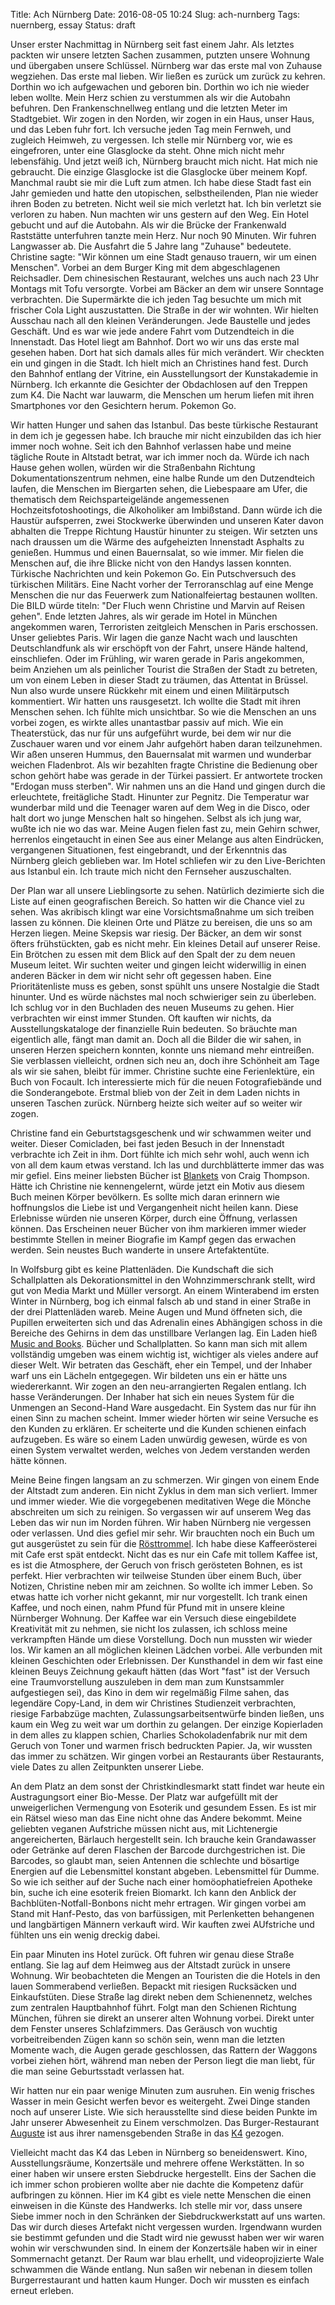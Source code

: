 Title: Ach Nürnberg
Date: 2016-08-05 10:24
Slug: ach-nurnberg
Tags: nuernberg, essay
Status: draft

Unser erster Nachmittag in Nürnberg seit fast einem Jahr. Als letztes packten wir unsere letzten Sachen zusammen, putzten unsere Wohnung und übergaben unsere Schlüssel. Nürnberg war das erste mal von Zuhause wegziehen. Das erste mal lieben. Wir ließen es zurück um zurück zu kehren. Dorthin wo ich aufgewachen und geboren bin. Dorthin wo ich nie wieder leben wollte. Mein Herz schien zu verstummen als wir die Autobahn befuhren. Den Frankenschnellweg entlang und die letzten Meter im Stadtgebiet. Wir zogen in den Norden, wir zogen in ein Haus, unser Haus, und das Leben fuhr fort. Ich versuche jeden Tag mein Fernweh, und zugleich Heimweh, zu vergessen. Ich stelle mir Nürnberg vor, wie es eingefroren, unter eine Glasglocke da steht. Ohne mich nicht mehr lebensfähig. Und jetzt weiß ich, Nürnberg braucht mich nicht. Hat mich nie gebraucht. Die einzige Glasglocke ist die Glasglocke über meinem Kopf. Manchmal raubt sie mir die Luft zum atmen. Ich habe diese Stadt fast ein Jahr gemieden und hatte den utopischen, selbstheilenden, Plan nie wieder ihren Boden zu betreten. Nicht weil sie mich verletzt hat. Ich bin verletzt sie verloren zu haben. Nun machten wir uns gestern auf den Weg. Ein Hotel gebucht und auf die Autobahn. Als wir die Brücke der Frankenwald Raststätte unterfuhren tanzte mein Herz. Nur noch 90 Minuten. Wir fuhren Langwasser ab. Die Ausfahrt die 5 Jahre lang "Zuhause" bedeutete. Christine sagte: "Wir können um eine Stadt genauso trauern, wir um einen Menschen". Vorbei an dem Burger King mit dem abgeschlagenen Reichsadler. Dem chinesischen Restaurant, welches uns auch nach 23 Uhr Montags mit Tofu versorgte. Vorbei am Bäcker an dem wir unsere Sonntage verbrachten. Die Supermärkte die ich jeden Tag besuchte um mich mit frischer Cola Light auszustatten. Die Straße in der wir wohnten. Wir hielten Ausschau nach all den kleinen Veränderungen. Jede Baustelle und jedes Geschäft. Und es war wie jede andere Fahrt vom Dutzendteich in die Innenstadt. Das Hotel liegt am Bahnhof. Dort wo wir uns das erste mal gesehen haben. Dort hat sich damals alles für mich verändert. Wir checkten ein und gingen in die Stadt. Ich hielt mich an Christines hand fest. Durch den Bahnhof entlang der Vitrine, ein Ausstellungsort der Kunstakademie in Nürnberg. Ich erkannte die Gesichter der Obdachlosen auf den Treppen zum K4. Die Nacht war lauwarm, die Menschen um herum liefen mit ihren Smartphones vor den Gesichtern herum. Pokemon Go.

Wir hatten Hunger und sahen das Istanbul. Das beste türkische Restaurant in dem ich je gegessen habe. Ich brauche mir nicht einzubilden das ich hier immer noch wohne. Seit ich den Bahnhof verlassen habe und meine tägliche Route in Altstadt betrat, war ich immer noch da. Würde ich nach Hause gehen wollen, würden wir die Straßenbahn Richtung Dokumentationszentrum nehmen, eine halbe Runde um den Dutzendteich laufen, die Menschen im Biergarten sehen, die Liebespaare am Ufer, die thematisch dem Reichsparteigelände angemessenen Hochzeitsfotoshootings, die Alkoholiker am Imbißstand. Dann würde ich die Haustür aufsperren, zwei Stockwerke überwinden und unseren Kater davon abhalten die Treppe Richtung Haustür hinunter zu steigen. Wir setzten uns nach draussen um die Wärme des aufgeheizten Innenstadt Asphalts zu genießen. Hummus und einen Bauernsalat, so wie immer. Mir fielen die Menschen auf, die ihre Blicke nicht von den Handys lassen konnten. Türkische Nachrichten und kein Pokemon Go. Ein Putschversuch des türkischen Militärs. Eine Nacht vorher der Terroranschlag auf eine Menge Menschen die nur das Feuerwerk zum Nationalfeiertag bestaunen wollten. Die BILD würde titeln: "Der Fluch wenn Christine und Marvin auf Reisen gehen". Ende letzten Jahres, als wir gerade im Hotel in München angekommen waren, Terroristen zeitgleich Menschen in Paris erschossen. Unser geliebtes Paris. Wir lagen die ganze Nacht wach und lauschten Deutschlandfunk als wir erschöpft von der Fahrt, unsere Hände haltend, einschliefen. Oder im Frühling, wir waren gerade in Paris angekommen, beim Anziehen um als peinlicher Tourist die Straßen der Stadt zu betreten, um von einem Leben in dieser Stadt zu träumen, das Attentat in Brüssel. Nun also wurde unsere Rückkehr mit einem und einen Militärputsch kommentiert. Wir hatten uns rausgesetzt. Ich wollte die Stadt mit ihren Menschen sehen. Ich fühlte mich unsichtbar. So wie die Menschen an uns vorbei zogen, es wirkte alles unantastbar passiv auf mich. Wie ein Theaterstück, das nur für uns aufgeführt wurde, bei dem wir nur die Zuschauer waren und vor einem Jahr aufgehört haben daran teilzunehmen. Wir aßen unseren Hummus, den Bauernsalat mit warmen und wunderbar weichen Fladenbrot. Als wir bezahlten fragte Christine die Bedienung ober schon gehört habe was gerade in der Türkei passiert. Er antwortete trocken "Erdogan muss sterben". Wir nahmen uns an die Hand und gingen durch die erleuchtete, freitägliche Stadt. Hinunter zur Pegnitz. Die Temperatur war wunderbar mild und die Teenager waren auf dem Weg in die Disco, oder halt dort wo junge Menschen halt so hingehen. Selbst als ich jung war, wußte ich nie wo das war. Meine Augen fielen fast zu, mein Gehirn schwer, herrenlos eingetaucht in einen See aus einer Melange aus alten Eindrücken, vergangenen Situationen, fest eingebrandt, und der Erkenntnis das Nürnberg gleich geblieben war. Im Hotel schliefen wir zu den Live-Berichten aus Istanbul ein. Ich traute mich nicht den Fernseher auszuschalten.

Der Plan war all unsere Lieblingsorte zu sehen. Natürlich dezimierte sich die Liste auf einen geografischen Bereich. So hatten wir die Chance viel zu sehen. Was akribisch klingt war eine Vorsichtsmaßnahme um sich treiben lassen zu können. Die kleinen Orte und Plätze zu bereisen, die uns so am Herzen liegen. Meine Skepsis war riesig. Der Bäcker, an dem wir sonst öfters frühstückten, gab es nicht mehr. Ein kleines Detail auf unserer Reise. Ein Brötchen zu essen mit dem Blick auf den Spalt der zu dem neuen Museum leitet. Wir suchten weiter und gingen leicht widerwillig in einen anderen Bäcker in dem wir nicht sehr oft gegessen haben. Eine Prioritätenliste muss es geben, sonst spühlt uns unsere Nostalgie die Stadt hinunter. Und es würde nächstes mal noch schwieriger sein zu überleben. Ich schlug vor in den Buchladen des neuen Museums zu gehen. Hier verbrachten wir einst immer Stunden. Oft kauften wir nichts, da Ausstellungskataloge der finanzielle Ruin bedeuten. So bräuchte man eigentlich alle, fängt man damit an. Doch all die Bilder die wir sahen, in unseren Herzen speichern konnten, konnte uns niemand mehr eintreißen. Sie verblassen vielleicht, ordnen sich neu an, doch ihre Schönheit am Tage als wir sie sahen, bleibt für immer. Christine suchte eine Ferienlektüre, ein Buch von Focault. Ich interessierte mich für die neuen Fotografiebände und die Sonderangebote. Erstmal blieb von der Zeit in dem Laden nichts in unseren Taschen zurück. Nürnberg heizte sich weiter auf so weiter wir zogen.

Christine fand ein Geburtstagsgeschenk und wir schwammen weiter und weiter. Dieser Comicladen, bei fast jeden Besuch in der Innenstadt verbrachte ich Zeit in ihm. Dort fühlte ich mich sehr wohl, auch wenn ich von all dem kaum etwas verstand. Ich las und durchblätterte immer das was mir gefiel. Eins meiner liebsten Bücher ist [Blankets]() von Craig Thompson. Hätte ich Christine nie kennengelernt, würde jetzt ein Motiv aus diesem Buch meinen Körper bevölkern. Es sollte mich daran erinnern wie hoffnungslos die Liebe ist und Vergangenheit nicht heilen kann. Diese Erlebnisse würden nie unseren Körper, durch eine Öffnung, verlassen können. Das Erscheinen neuer Bücher von ihm markieren immer wieder bestimmte Stellen in meiner Biografie im Kampf gegen das erwachen werden. Sein neustes Buch wanderte in unsere Artefaktentüte.

In Wolfsburg gibt es keine Plattenläden. Die Kundschaft die sich Schallplatten als Dekorationsmittel in den Wohnzimmerschrank stellt, wird gut von Media Markt und Müller versorgt. An einem Winterabend im ersten Winter in Nürnberg, bog ich einmal falsch ab und stand in einer Straße in der drei Plattenläden wareb. Meine Augen und Mund öffneten sich, die Pupillen erweiterten sich und das Adrenalin eines Abhängigen schoss in die Bereiche des Gehirns in dem das unstillbare Verlangen lag. Ein Laden hieß [Music and Books](). Bücher und Schallplatten. So kann man sich mit allem vollständig umgeben was einem wichtig ist, wichtiger als vieles andere auf dieser Welt. Wir betraten das Geschäft, eher ein Tempel, und der Inhaber warf uns ein Lächeln entgegegen. Wir bildeten uns ein er hätte uns wiedererkannt. Wir zogen an den neu-arrangierten Regalen entlang. Ich hasse Veränderungen. Der Inhaber hat sich ein neues System für die Unmengen an Second-Hand Ware ausgedacht. Ein System das nur für ihn einen Sinn zu machen scheint. Immer wieder hörten wir seine Versuche es den Kunden zu erklären. Er scheiterte und die Kunden schienen einfach aufzugeben. Es wäre so einem Laden unwürdig gewesen, würde es von einen System verwaltet werden, welches von Jedem verstanden werden hätte können.

Meine Beine fingen langsam an zu schmerzen. Wir gingen von einem Ende der Altstadt zum anderen. Ein nicht Zyklus in dem man sich verliert. Immer und immer wieder. Wie die vorgegebenen meditativen Wege die Mönche abschreiten um sich zu reinigen. So vergassen wir auf unserem Weg das Leben das wir nun im Norden führen. Wir haben Nürnberg nie vergessen oder verlassen. Und dies gefiel mir sehr. Wir brauchten noch ein Buch um gut ausgerüstet zu sein für die [Rösttrommel](). Ich habe diese Kaffeerösterei mit Cafe erst spät entdeckt. Nicht das es nur ein Cafe mit tollem Kaffee ist, es ist die Atmosphere, der Geruch von frisch gerösteten Bohnen, es ist perfekt. Hier verbrachten wir teilweise Stunden über einem Buch, über Notizen, Christine neben mir am zeichnen. So wollte ich immer Leben. So etwas hatte ich vorher nicht gekannt, mir nur vorgestellt. Ich trank einen Kaffee, und noch einen, nahm Pfund für Pfund mit in unsere kleine Nürnberger Wohnung. Der Kaffee war ein Versuch diese eingebildete Kreativität mit zu nehmen, sie nicht los zulassen, ich schloss meine verkrampften Hände um diese Vorstellung. Doch nun mussten wir wieder los. Wir kamen an all möglichen kleinen Lädchen vorbei. Alle verbunden mit kleinen Geschichten oder Erlebnissen. Der Kunsthandel in dem wir fast eine kleinen Beuys Zeichnung gekauft hätten (das Wort "fast" ist der Versuch eine Traumvorstellung auszuleben in dem man zum Kunstsammler aufgestiegen sei), das Kino in dem wir regelmäßig Filme sahen, das legendäre Copy-Land, in dem wir Christines Studienzeit verbrachten, riesige Farbabzüge machten, Zulassungsarbeitsentwürfe binden ließen, uns kaum ein Weg zu weit war um dorthin zu gelangen. Der einzige Kopierladen in dem alles zu klappen schien, Charlies Schokoladenfabrik nur mit dem Geruch von Toner und warmen frisch bedruckten Papier. Ja, wir wussten das immer zu schätzen. Wir gingen vorbei an Restaurants über Restaurants, viele Dates zu allen Zeitpunkten unserer Liebe.

An dem Platz an dem sonst der Christkindlesmarkt statt findet war heute ein Austragungsort einer Bio-Messe. Der Platz war aufgefüllt mit der unweigerlichen Vermengung von Esoterik und gesundem Essen. Es ist mir ein Rätsel wieso man das Eine nicht ohne das Andere bekommt. Meine geliebten veganen Aufstriche müssen nicht aus, mit Lichtenergie angereicherten, Bärlauch hergestellt sein. Ich brauche kein Grandawasser oder Getränke auf deren Flaschen der Barcode durchgestrichen ist. Die Barcodes, so glaubt man, seien Antennen die schlechte und bösartige Energien auf die Lebensmittel konstant abgeben. Lebensmittel für Dumme. So wie ich seither auf der Suche nach einer homöophatiefreien Apotheke bin, suche ich eine esoterik freien Biomarkt. Ich kann den Anblick der Bachblüten-Notfall-Bonbons nicht mehr ertragen. Wir gingen vorbei am Stand mit Hanf-Pesto, das von barfüssigen, mit Perlenketten behangenen und langbärtigen Männern verkauft wird. Wir kauften zwei AUfstriche und fühlten uns ein wenig dreckig dabei.

Ein paar Minuten ins Hotel zurück. Oft fuhren wir genau diese Straße entlang. Sie lag auf dem Heimweg aus der Altstadt zurück in unsere Wohnung. Wir beobachteten die Mengen an Touristen die die Hotels in den lauen Sommerabend verließen. Bepackt mit riesigen Rucksäcken und Einkaufstüten. Diese Straße lag direkt neben dem Schienennetz, welches zum zentralen Hauptbahnhof führt. Folgt man den Schienen Richtung München, führen sie direkt an unserer alten Wohnung vorbei. Direkt unter dem Fenster unseres Schlafzimmers. Das Geräusch von wuchtig vorbeitreibenden Zügen kann so schön sein, wenn man die letzten Momente wach, die Augen gerade geschlossen, das Rattern der Waggons vorbei ziehen hört, während man neben der Person liegt die man liebt, für die man seine Geburtsstadt verlassen hat.

Wir hatten nur ein paar wenige Minuten zum ausruhen. Ein wenig frisches Wasser in mein Gesicht werfen bevor es weitergeht. Zwei Dinge standen noch auf unserer Liste. Wie sich herausstellte sind diese beiden Punkte im Jahr unserer Abwesenheit zu Einem verschmolzen. Das Burger-Restaurant [Auguste]() ist aus ihrer namensgebenden Straße in das [K4]() gezogen.

Vielleicht macht das K4 das Leben in Nürnberg so beneidenswert. Kino, Ausstellungsräume, Konzertsäle und mehrere offene Werkstätten. In so einer haben wir unsere ersten Siebdrucke hergestellt. Eins der Sachen die ich immer schon probieren wollte aber nie dachte die Kompetenz dafür aufbringen zu können. Hier im K4 gibt es viele nette Menschen die einen einweisen in die Künste des Handwerks. Ich stelle mir vor, dass unsere Siebe immer noch in den Schränken der Siebdruckwerkstatt auf uns warten. Das wir durch dieses Artefakt nicht vergessen wurden. Irgendwann wurden sie bestimmt gefunden und die Stadt wird nie gewusst haben wer wir waren wohin wir verschwunden sind. In einem der Konzertsäle haben wir in einer Sommernacht getanzt. Der Raum war blau erhellt, und videoprojizierte Wale schwammen die Wände entlang. Nun saßen wir nebenan in diesem tollen Burgerrestaurant und hatten kaum Hunger. Doch wir mussten es einfach erneut erleben.
